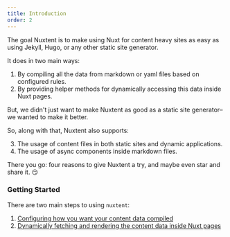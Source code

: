 ```yaml
---
title: Introduction
order: 2
---
```


The goal Nuxtent is to make using Nuxt for content heavy sites as easy as using Jekyll, Hugo, or any other static site generator.

It does in two main ways:

1. By compiling all the data from markdown or yaml files based on configured rules.
2. By providing helper methods for dynamically accessing this data inside Nuxt pages.

But, we didn't just want to make Nuxtent as good as a static site generator–we wanted to make it better.

So, along with that, Nuxtent also supports:

3. The usage of content files in both static sites and dynamic applications.
4. The usage of async components inside markdown files.

There you go: four reasons to give Nuxtent a try, and maybe even star and share it. 😏

### Getting Started

There are two main steps to using `nuxtent`:

1) [Configuring how you want your content data compiled](configuration)
2) [Dynamically fetching and rendering the content data inside Nuxt pages](usage)

